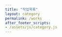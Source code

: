 ```yaml
---
title: "작업목록"
layout: category
permalink: /works
after_footer_scripts:
- /assets/js/category.js
---
```

